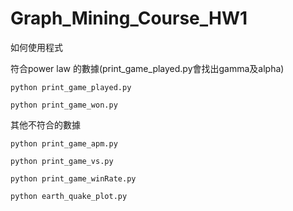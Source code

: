 # Graph_Mining_Course_HW1

如何使用程式

符合power law 的數據(print_game_played.py會找出gamma及alpha)
```
python print_game_played.py
```
```
python print_game_won.py
```

其他不符合的數據
```
python print_game_apm.py
```
```
python print_game_vs.py
```
```
python print_game_winRate.py
```
```
python earth_quake_plot.py
```
